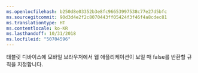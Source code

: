 ```yaml
---
ms.openlocfilehash: b250d8e03352b3e8fc96653997538c77e27d5bfc
ms.sourcegitcommit: 90d3d4e2f2c8070443ff05424f3f46f4a8cdec81
ms.translationtype: HT
ms.contentlocale: ko-KR
ms.lasthandoff: 10/31/2018
ms.locfileid: "50704596"
---
```

태블릿 디바이스에 모바일 브라우저에서 웹 애플리케이션이 보일 때 false를 반환할 규칙을 지정합니다.